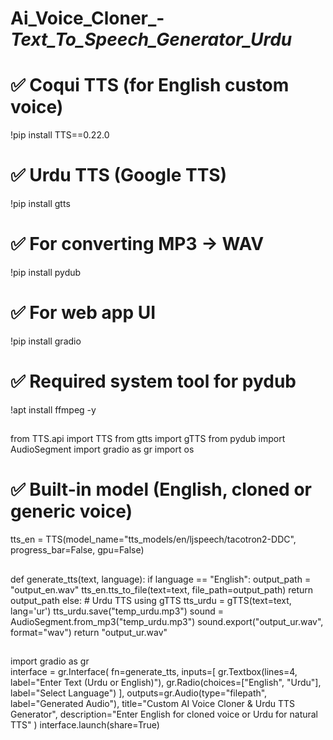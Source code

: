 # Ai_Voice_Cloner_-_Text_To_Speech_Generator_Urdu_
# ✅ Coqui TTS (for English custom voice)
!pip install TTS==0.22.0
# ✅ Urdu TTS (Google TTS)
!pip install gtts
# ✅ For converting MP3 → WAV
!pip install pydub
# ✅ For web app UI
!pip install gradio
# ✅ Required system tool for pydub
!apt install ffmpeg -y
##
from TTS.api import TTS
from gtts import gTTS
from pydub import AudioSegment
import gradio as gr
import os
# ✅ Built-in model (English, cloned or generic voice)
tts_en = TTS(model_name="tts_models/en/ljspeech/tacotron2-DDC", progress_bar=False, gpu=False)
##
def generate_tts(text, language):
    if language == "English":
        output_path = "output_en.wav"
        tts_en.tts_to_file(text=text, file_path=output_path)
        return output_path
    else:
        # Urdu TTS using gTTS
        tts_urdu = gTTS(text=text, lang='ur')
        tts_urdu.save("temp_urdu.mp3")
        sound = AudioSegment.from_mp3("temp_urdu.mp3")
        sound.export("output_ur.wav", format="wav")
        return "output_ur.wav"
 ##
 import gradio as gr  
interface = gr.Interface(
    fn=generate_tts,
    inputs=[
        gr.Textbox(lines=4, label="Enter Text (Urdu or English)"),
        gr.Radio(choices=["English", "Urdu"], label="Select Language") 
    ],
    outputs=gr.Audio(type="filepath", label="Generated Audio"),
    title="Custom AI Voice Cloner & Urdu TTS Generator",
    description="Enter English for cloned voice or Urdu for natural TTS"
)
interface.launch(share=True)
